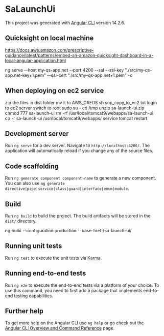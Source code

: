 # SaLaunchUi
This project was generated with [Angular CLI](https://github.com/angular/angular-cli) version 14.2.6.

## Quicksight on local machine
https://docs.aws.amazon.com/prescriptive-guidance/latest/patterns/embed-an-amazon-quicksight-dashboard-in-a-local-angular-application.html

ng serve --host my-qs-app.net --port 4200 --ssl --ssl-key "./src/my-qs-app.net-key+1.pem" --ssl-cert "./src/my-qs-app.net+1.pem" -o

## When deploying on ec2 service
zip the files in dist folder
mv it to AWS_CREDS
sh scp_copy_to_ec2.txt
login to ec2 server
switch to root
sudo su -
cd /tmp
unzip sa-launch-ui.zip
chmod 777 sa-launch-ui
rm -rf /usr/local/tomcat9/webapps/sa-launch-ui
cp -r sa-launch-ui /usr/local/tomcat9/webapps/
service tomcat restart


## Development server

Run `ng serve` for a dev server. Navigate to `http://localhost:4200/`. The application will automatically reload if you change any of the source files.

## Code scaffolding

Run `ng generate component component-name` to generate a new component. You can also use `ng generate directive|pipe|service|class|guard|interface|enum|module`.

## Build

Run `ng build` to build the project. The build artifacts will be stored in the `dist/` directory.

ng build --configuration production --base-href /sa-launch-ui/

## Running unit tests

Run `ng test` to execute the unit tests via [Karma](https://karma-runner.github.io).

## Running end-to-end tests

Run `ng e2e` to execute the end-to-end tests via a platform of your choice. To use this command, you need to first add a package that implements end-to-end testing capabilities.

## Further help

To get more help on the Angular CLI use `ng help` or go check out the [Angular CLI Overview and Command Reference](https://angular.io/cli) page.

